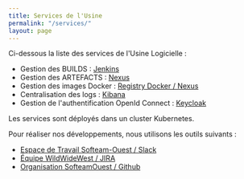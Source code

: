 ```yaml
---
title: Services de l'Usine
permalink: "/services/"
layout: page
---
```


Ci-dessous la liste des services de l'Usine Logicielle :

* Gestion des BUILDS : [Jenkins](https://jenkins.k8.wildwidewest.xyz)
* Gestion des ARTEFACTS : [Nexus](https://nexus.k8.wildwidewest.xyz)
* Gestion des images Docker : [Registry Docker / Nexus](https://registry.k8.wildwidewest.xyz)
* Centralisation des logs : [Kibana](https://kibana.k8.wildwidewest.xyz)
* Gestion de l'authentification OpenId Connect : [Keycloak](https://keycloak.k8.wildwidewest.xyz)

Les services sont déployés dans un cluster Kubernetes.

Pour réaliser nos développements, nous utilisons les outils suivants :

* [Espace de Travail Softeam-Ouest / Slack](https://softeam-ouest.slack.com)
* [Équipe WildWideWest / JIRA](https://wildwidewest.atlassian.net)
* [Organisation SofteamOuest / Github](https://github.com/SofteamOuest)